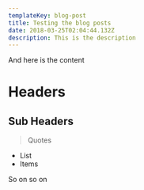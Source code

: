 ```yaml
---
templateKey: blog-post
title: Testing the blog posts
date: 2018-03-25T02:04:44.132Z
description: This is the description
---
```

And here is the content

# Headers



## Sub Headers



> Quotes

* List
* Items

So on so on
